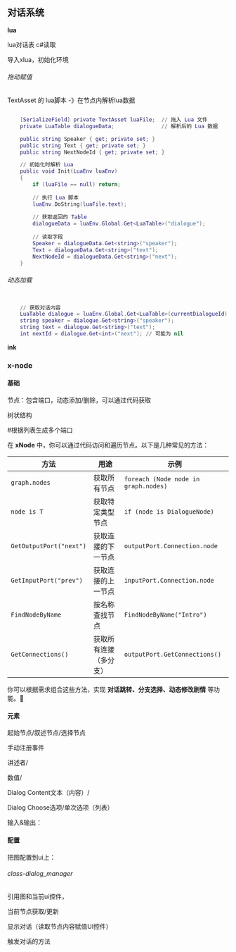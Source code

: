 ## 对话系统

**lua**

lua对话表 c#读取

导入xlua，初始化环境

###### 拖动赋值

TextAsset 的 lua脚本 -》在节点内解析lua数据

```lua

    [SerializeField] private TextAsset luaFile;  // 拖入 Lua 文件
    private LuaTable dialogueData;               // 解析后的 Lua 数据

    public string Speaker { get; private set; }
    public string Text { get; private set; }
    public string NextNodeId { get; private set; }

    // 初始化时解析 Lua
    public void Init(LuaEnv luaEnv)
    {
        if (luaFile == null) return;
        
        // 执行 Lua 脚本
        luaEnv.DoString(luaFile.text);
        
        // 获取返回的 Table
        dialogueData = luaEnv.Global.Get<LuaTable>("dialogue");
        
        // 读取字段
        Speaker = dialogueData.Get<string>("speaker");
        Text = dialogueData.Get<string>("text");
        NextNodeId = dialogueData.Get<string>("next");
    }
```



###### 动态加载

```lua

    // 获取对话内容
    LuaTable dialogue = luaEnv.Global.Get<LuaTable>(currentDialogueId);
    string speaker = dialogue.Get<string>("speaker");
    string text = dialogue.Get<string>("text");
    int nextId = dialogue.Get<int>("next"); // 可能为 nil
```



**ink**

### **x-node**

#### 基础

节点：包含端口，动态添加/删除，可以通过代码获取

树状结构

#根据列表生成多个端口

在 **xNode** 中，你可以通过代码访问和遍历节点。以下是几种常见的方法：

| 方法                    | 用途                   | 示例                                 |
| ----------------------- | ---------------------- | ------------------------------------ |
| `graph.nodes`           | 获取所有节点           | `foreach (Node node in graph.nodes)` |
| `node is T`             | 获取特定类型节点       | `if (node is DialogueNode)`          |
| `GetOutputPort("next")` | 获取连接的下一节点     | `outputPort.Connection.node`         |
| `GetInputPort("prev")`  | 获取连接的上一节点     | `inputPort.Connection.node`          |
| `FindNodeByName`        | 按名称查找节点         | `FindNodeByName("Intro")`            |
| `GetConnections()`      | 获取所有连接（多分支） | `outputPort.GetConnections()`        |

你可以根据需求组合这些方法，实现 **对话跳转、分支选择、动态修改剧情** 等功能。🚀

#### 元素

起始节点/叙述节点/选择节点

手动注册事件

讲述者/

数值/

Dialog Content文本（内容）/

Dialog Choose选项/单次选项（列表）

输入&输出：

#### 配置

把图配置到ui上：

###### class-dialog_manager

引用图和当前ui控件，

当前节点获取/更新

显示对话（读取节点内容赋值UI控件）

触发对话的方法

